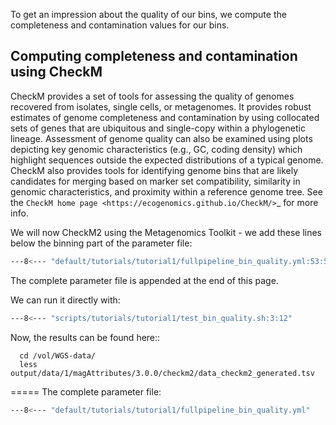 To get an impression about the quality of our bins, we compute the completeness and contamination values for our bins. 

## Computing completeness and contamination using CheckM

CheckM provides a set of tools for assessing the quality of genomes recovered from isolates, single cells, or metagenomes. It provides robust estimates of genome completeness and contamination by using collocated sets of genes that are ubiquitous and single-copy within a phylogenetic lineage. Assessment of genome quality can also be examined using plots depicting key genomic characteristics (e.g., GC, coding density) which highlight sequences outside the expected distributions of a typical genome. CheckM also provides tools for identifying genome bins that are likely candidates for merging based on marker set compatibility, similarity in genomic characteristics, and proximity within a reference genome tree.
See the `CheckM home page <https://ecogenomics.github.io/CheckM/>`_ for more info.

We will now CheckM2 using the Metagenomics Toolkit - we add these lines below the binning part of the parameter file:
```BASH
---8<--- "default/tutorials/tutorial1/fullpipeline_bin_quality.yml:53:59"
```
The complete parameter file is appended at the end of this page.

We can run it directly with:
```BASH
---8<--- "scripts/tutorials/tutorial1/test_bin_quality.sh:3:12"
```

Now, the results can be found here::
```
  cd /vol/WGS-data/
  less output/data/1/magAttributes/3.0.0/checkm2/data_checkm2_generated.tsv
```

=====
The complete parameter file:
```BASH
---8<--- "default/tutorials/tutorial1/fullpipeline_bin_quality.yml"
```

